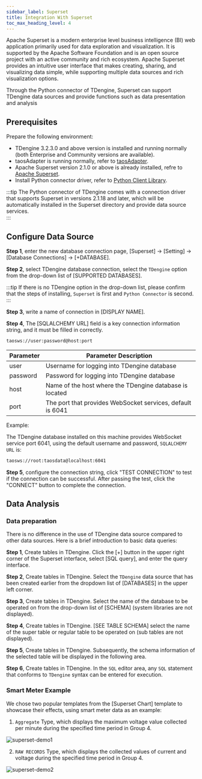 ```yaml
---
sidebar_label: Superset
title: Integration With Superset
toc_max_heading_level: 4
---
```

Apache Superset is a modern enterprise level business intelligence (BI) web application primarily used for data exploration and visualization.
It is supported by the Apache Software Foundation and is an open source project with an active community and rich ecosystem.
Apache Superset provides an intuitive user interface that makes creating, sharing, and visualizing data simple, while supporting multiple data sources and rich visualization options.  

Through the Python connector of TDengine, Superset can support TDengine data sources and provide functions such as data presentation and analysis  

## Prerequisites

Prepare the following environment:

- TDengine 3.2.3.0 and above version is installed and running normally (both Enterprise and Community versions are available).
- taosAdapter is running normally, refer to [taosAdapter](../../../tdengine-reference/components/taosadapter/).
- Apache Superset version 2.1.0 or above is already installed, refre to [Apache Superset](https://superset.apache.org/).
- Install Python connector driver, refer to [Python Client Library](../../../tdengine-reference/client-libraries/python).

:::tip
The Python connector of TDengine comes with a connection driver that supports Superset in versions 2.1.18 and later, which will be automatically installed in the Superset directory and provide data source services.  
:::

## Configure Data Source

**Step 1**, enter the new database connection page, [Superset] -> [Setting] -> [Database Connections] -> [+DATABASE].

**Step 2**, select TDengine database connection, select the `TDengine` option from the drop-down list of [SUPPORTED DATABASES]. 

:::tip
If there is no TDengine option in the drop-down list, please confirm that the steps of installing, `Superset` is first and `Python Connector` is second.
:::

**Step 3**, write a name of connection in [DISPLAY NAME]. 

**Step 4**, The [SQLALCHEMY URL] field is a key connection information string, and it must be filled in correctly.

```bash
taosws://user:password@host:port
```

| Parameter  | <center>Parameter Description</center>                      |
|:---------- |:---------------------------------------------------------   |
|user        | Username for logging into TDengine database                 |   
|password    | Password for logging into TDengine database                 |
|host        | Name of the host where the TDengine database is located     |
|port        | The port that provides WebSocket services, default is 6041  |

Example: 

The TDengine database installed on this machine provides WebSocket service port 6041, using the default username and password, `SQLALCHEMY URL` is:

```bash
taosws://root:taosdata@localhost:6041  
```

**Step 5**, configure the connection string, click "TEST CONNECTION" to test if the connection can be successful. After passing the test, click the "CONNECT" button to complete the connection.
       
## Data Analysis

### Data preparation

There is no difference in the use of TDengine data source compared to other data sources. Here is a brief introduction to basic data queries: 

**Step 1**, Create tables in TDengine.
 Click the [+] button in the upper right corner of the Superset interface, select [SQL query], and enter the query interface.  

**Step 2**, Create tables in TDengine.
 Select the `TDengine` data source that has been created earlier from the dropdown list of [DATABASES] in the upper left corner.

**Step 3**, Create tables in TDengine.
 Select the name of the database to be operated on from the drop-down list of [SCHEMA] (system libraries are not displayed).  

**Step 4**, Create tables in TDengine.
 [SEE TABLE SCHEMA] select the name of the super table or regular table to be operated on (sub tables are not displayed).  

**Step 5**, Create tables in TDengine.
 Subsequently, the schema information of the selected table will be displayed in the following area.  

**Step 6**, Create tables in TDengine.
 In the `SQL` editor area, any `SQL` statement that conforms to `TDengine` syntax can be entered for execution.  

### Smart Meter Example

We chose two popular templates from the [Superset Chart] template to showcase their effects, using smart meter data as an example:  

1. `Aggregate` Type, which displays the maximum voltage value collected per minute during the specified time period in Group 4.  

  ![superset-demo1](./superset-demo1.jpeg)  

2. `RAW RECORDS` Type, which displays the collected values of current and voltage during the specified time period in Group 4.  

  ![superset-demo2](./superset-demo2.jpeg)  